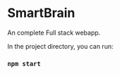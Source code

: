 # SmartBrain
An complete Full stack webapp.

In the project directory, you can run:
### `npm start`

